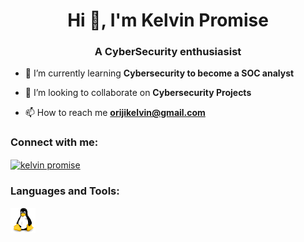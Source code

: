 <h1 align="center">Hi 👋, I'm Kelvin Promise</h1>
<h3 align="center">A CyberSecurity enthusiasist</h3>

- 🌱 I’m currently learning **Cybersecurity to become a SOC analyst**

- 👯 I’m looking to collaborate on **Cybersecurity Projects**

- 📫 How to reach me **orijikelvin@gmail.com**

<h3 align="left">Connect with me:</h3>
<p align="left">
<a href="https://linkedin.com/in/kelvin promise" target="blank"><img align="center" src="https://raw.githubusercontent.com/rahuldkjain/github-profile-readme-generator/master/src/images/icons/Social/linked-in-alt.svg" alt="kelvin promise" height="30" width="40" /></a>
</p>

<h3 align="left">Languages and Tools:</h3>
<p align="left"> <a href="https://www.linux.org/" target="_blank" rel="noreferrer"> <img src="https://raw.githubusercontent.com/devicons/devicon/master/icons/linux/linux-original.svg" alt="linux" width="40" height="40"/> </a> </p>

<!--
**OrijiKelvin/OrijiKelvin** is a ✨ _special_ ✨ repository because its `README.md` (this file) appears on your GitHub profile.

Here are some ideas to get you started:

- 🔭 I’m currently working on ...
- 🌱 I’m currently learning ...
- 👯 I’m looking to collaborate on ...
- 🤔 I’m looking for help with ...
- 💬 Ask me about ...
- 📫 How to reach me: ...
- 😄 Pronouns: ...
- ⚡ Fun fact: ...
-->
